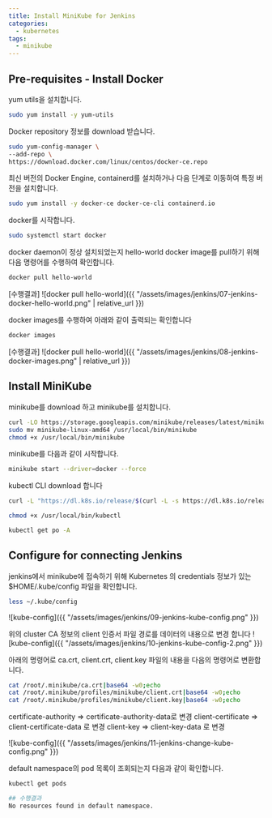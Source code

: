 ```yaml
---
title: Install MiniKube for Jenkins
categories:
  - kubernetes
tags: 
  - minikube
---
```


## Pre-requisites - Install Docker

yum utils을 설치합니다.
```bash
sudo yum install -y yum-utils
```

Docker repository 정보를 download 받습니다. 
```bash
sudo yum-config-manager \
--add-repo \
https://download.docker.com/linux/centos/docker-ce.repo
```

최신 버전의 Docker Engine, containerd를 설치하거나 다음 단계로 이동하여 특정 버전을 설치합니다.
```bash
sudo yum install -y docker-ce docker-ce-cli containerd.io
```

docker를 시작합니다.
```bash
sudo systemctl start docker
```

docker daemon이 정상 설치되었는지 hello-world docker image를 pull하기 위해 다음 명령어를 수행하여 확인합니다.
```bash
docker pull hello-world 
```

[수행결과]
![docker pull hello-world]({{ "/assets/images/jenkins/07-jenkins-docker-hello-world.png" | relative_url }})

docker images를 수행하여 아래와 같이 출력되는 확인합니다
```bash
docker images
```

[수행결과]
![docker pull hello-world]({{ "/assets/images/jenkins/08-jenkins-docker-images.png" | relative_url }})

## Install MiniKube

minikube를 download 하고 minikube를 설치합니다.
```bash
curl -LO https://storage.googleapis.com/minikube/releases/latest/minikube-linux-amd64
sudo mv minikube-linux-amd64 /usr/local/bin/minikube
chmod +x /usr/local/bin/minikube
```

minikube를 다음과 같이 시작합니다.
```bash
minikube start --driver=docker --force
```

kubectl CLI download 합니다
```bash
curl -L "https://dl.k8s.io/release/$(curl -L -s https://dl.k8s.io/release/stable.txt)/bin/linux/amd64/kubectl" -o /usr/local/bin/kubectl

chmod +x /usr/local/bin/kubectl

kubectl get po -A
```

## Configure for connecting Jenkins

jenkins에서 minikube에 접속하기 위해  Kubernetes 의 credentials 정보가 있는 $HOME/.kube/config 파일을 확인합니다.  
```bash
less ~/.kube/config
```

![kube-config]({{ "/assets/images/jenkins/09-jenkins-kube-config.png" }})

위의 cluster CA 정보의 client 인증서 파일 경로를 데이터의 내용으로 변경 합니다
![kube-config]({{ "/assets/images/jenkins/10-jenkins-kube-config-2.png" }})

아래의 명령어로 ca.crt, client.crt, client.key 파일의 내용을 다음의 명령어로 변환합니다.  

```bash
cat /root/.minikube/ca.crt|base64 -w0;echo
cat /root/.minikube/profiles/minikube/client.crt|base64 -w0;echo
cat /root/.minikube/profiles/minikube/client.key|base64 -w0;echo
```

certificate-authority => certificate-authority-data로 변경
client-certificate => client-certificate-data 로 변경
client-key => client-key-data 로 변경 

![kube-config]({{ "/assets/images/jenkins/11-jenkins-change-kube-config.png"  }})

default namespace의 pod 목록이 조회되는지 다음과 같이 확인합니다.  
```bash
kubectl get pods 

## 수행결과
No resources found in default namespace.
```
